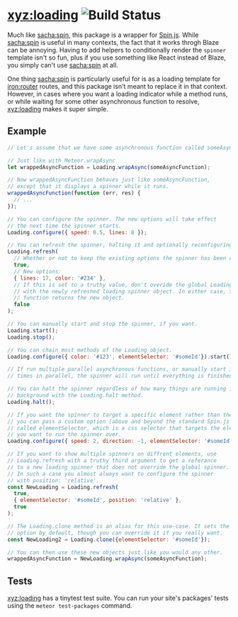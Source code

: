 # [xyz:loading](https://atmospherejs.com/xyz/loading) ![Build Status](https://travis-ci.org/foxbenjaminfox/meteor-loading.svg?branch=master)

Much like [sacha:spin](https://atmospherejs.com/sacha/spin), this package is a wrapper for [Spin.js](https://github.com/fgnass/spin.js). While [sacha:spin](https://atmospherejs.com/sacha/spin) is useful in many contexts, the fact that it works throgh Blaze can be annoying. Having to add helpers to conditionally render the `spinner` template isn't so fun, plus if you use something like React instead of Blaze, you simply can't use [sacha:spin](https://atmospherejs.com/sacha/spin) at all.

One thing [sacha:spin](https://atmospherejs.com/sacha/spin) is particularly useful for is as a loading template for [iron:router](https://atmospherejs.com/iron/router) routes, and this package isn't meant to replace it in that context. However, in cases where you want a loading indicator while a method runs, or while waiting for some other asynchronous function to resolve, [xyz:loading](https://atmospherejs.com/xyz/loading) makes it super simple.

## Example
````javascript
// Let's assume that we have some asynchronous function called someAsyncFunction.

// Just like with Meteor.wrapAsync
let wrappedAsyncFunction = Loading.wrapAsync(someAsyncFunction);

// Now wrappedAsyncFunction behaves just like someAsyncFunction,
// except that it displays a spinner while it runs.
wrappedAsyncFunction(function (err, res) {
  // ...
});

// You can configure the spinner. The new options will take effect
// the next time the spinner starts.
Loading.configure({ speed: 0.5, lines: 8 });

// You can refresh the spinner, halting it and optionally reconfiguring it.
Loading.refresh(
  // Whether or not to keep the existing options the spinner has been configured with:
  true, 
  // New options:
  { lines: 17, color: '#234' },
  // If this is set to a truthy value, don't overide the global Loading object
  // with the newly refreshed loading spinner object. In either case, the refresh
  // function returns the new object.
  false
);

// You can manually start and stop the spinner, if you want.
Loading.start();
Loading.stop();

// You can chain most methods of the Loading object.
Loading.configure({ color: '#123', elementSelector: '#someId'}).start();

// If run multiple parallel asynchronous functions, or manually start it multiple
// times in parallel, the spinner will run until everything is finished.

// You can halt the spinner regardless of how many things are running in the
// background with the Loading.halt method.
Loading.halt();

// If you want the spinner to target a specific element rather than the page's body,
// you can pass a custom option (above and beyond the standard Spin.js options),
// called elementSelector, which is a css selector that targets the element
// you want to run the spinner over.
Loading.configure({ speed: 2, direction: -1, elementSelector: '#someId'});

// If you want to show multiple spinners on diffrent elements, use
// Loading.refresh with a truthy third argument to get a referance 
// to a new loading spinner that does not override the global spinner.
// In such a case you almost always want to configure the spinner
// with position: 'relative'.
const NewLoading = Loading.refresh(
  true, 
  { elementSelector: '#someId', position: 'relative' },
  true
);

// The Loading.clone method is an alias for this use-case. It sets the position: 'relative'
// option by default, though you can override it if you really want.
const NewLoading2 = Loading.clone({elementSelector: '#someId'});

// You can then use these new objects just like you would any other.
wrappedAsyncFunction = NewLoading.wrapAsync(someAsyncFunction);
````

## Tests
[xyz:loading](https://atmospherejs.com/xyz/loading) has a tinytest test suite. You can run your site's packages' tests using the `meteor test-packages` command.
